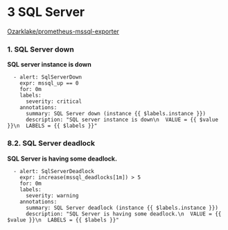 # 3 SQL Server

[Ozarklake/prometheus-mssql-exporter](https://github.com/Ozarklake/prometheus-mssql-exporter)


### **1. SQL Server down**

**SQL server instance is down**

```
  - alert: SqlServerDown
    expr: mssql_up == 0
    for: 0m
    labels:
      severity: critical
    annotations:
      summary: SQL Server down (instance {{ $labels.instance }})
      description: "SQL server instance is down\n  VALUE = {{ $value }}\n  LABELS = {{ $labels }}"
```

### **8.2. SQL Server deadlock**

**SQL Server is having some deadlock.**

```
  - alert: SqlServerDeadlock
    expr: increase(mssql_deadlocks[1m]) > 5
    for: 0m
    labels:
      severity: warning
    annotations:
      summary: SQL Server deadlock (instance {{ $labels.instance }})
      description: "SQL Server is having some deadlock.\n  VALUE = {{ $value }}\n  LABELS = {{ $labels }}"
```

